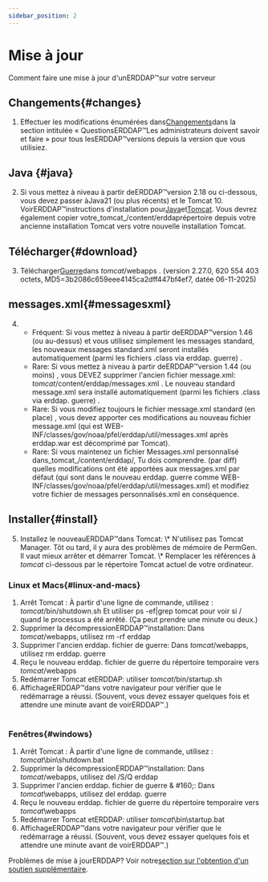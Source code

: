 ```yaml
---
sidebar_position: 2
---
```

# Mise à jour
Comment faire une mise à jour d'unERDDAP™sur votre serveur

## Changements{#changes} 
1. Effectuer les modifications énumérées dans[Changements](/changes)dans la section intitulée « QuestionsERDDAP™Les administrateurs doivent savoir et faire » pour tous lesERDDAP™versions depuis la version que vous utilisiez.
     
## Java {#java} 
2. Si vous mettez à niveau à partir deERDDAP™version 2.18 ou ci-dessous, vous devez passer àJava21 (ou plus récents) et le Tomcat 10. VoirERDDAP™instructions d'installation pour[Java](/docs/server-admin/deploy-install#java)et[Tomcat](/docs/server-admin/deploy-install#tomcat). Vous devrez également copier votre_tomcat_/content/erddaprépertoire depuis votre ancienne installation Tomcat vers votre nouvelle installation Tomcat.

## Télécharger{#download} 
3. Télécharger[Guerre](https://github.com/ERDDAP/erddap/releases/download/v2.27.0/erddap.war)dans _tomcat_/webapps .
     (version 2.27.0, 620 554 403 octets, MD5=3b2086c659eee4145ca2dff447bf4ef7, datée 06-11-2025) 
     
## messages.xml{#messagesxml} 
4. 
    * Fréquent: Si vous mettez à niveau à partir deERDDAP™version 1.46 (ou au-dessus) et vous utilisez simplement les messages standard, les nouveaux messages standard.xml seront installés automatiquement (parmi les fichiers .class via erddap. guerre) .
         
    * Rare: Si vous mettez à niveau à partir deERDDAP™version 1.44 (ou moins) ,
vous DEVEZ supprimer l'ancien fichier message.xml:
        _tomcat_/content/erddap/messages.xml .
Le nouveau standard message.xml sera installé automatiquement (parmi les fichiers .class via erddap. guerre) .
         
    * Rare: Si vous modifiez toujours le fichier message.xml standard (en place) ,
vous devez apporter ces modifications au nouveau fichier message.xml (qui est
WEB-INF/classes/gov/noaa/pfel/erddap/util/messages.xml après erddap.war est décomprimé par Tomcat).
         
    * Rare: Si vous maintenez un fichier Messages.xml personnalisé dans_tomcat_/content/erddap/,
Tu dois comprendre. (par diff) quelles modifications ont été apportées aux messages.xml par défaut (qui sont dans le nouveau erddap. guerre comme
WEB-INF/classes/gov/noaa/pfel/erddap/util/messages.xml) et modifiez votre fichier de messages personnalisés.xml en conséquence.
         
## Installer{#install} 
5. Installez le nouveauERDDAP™dans Tomcat:
\\* N'utilisez pas Tomcat Manager. Tôt ou tard, il y aura des problèmes de mémoire de PermGen. Il vaut mieux arrêter et démarrer Tomcat.
\\* Remplacer les références à _tomcat_ ci-dessous par le répertoire Tomcat actuel de votre ordinateur.
     
### Linux et Macs{#linux-and-macs} 
1. Arrêt Tomcat : À partir d'une ligne de commande, utilisez : _tomcat_/bin/shutdown.sh
Et utiliser ps -ef|grep tomcat pour voir si / quand le processus a été arrêté. (Ça peut prendre une minute ou deux.) 
2. Supprimer la décompressionERDDAP™installation: Dans _tomcat_/webapps, utilisez
rm -rf erddap
3. Supprimer l'ancien erddap. fichier de guerre: Dans _tomcat_/webapps, utilisez rm erddap. guerre
4. Reçu le nouveau erddap. fichier de guerre du répertoire temporaire vers _tomcat_/webapps
5. Redémarrer Tomcat etERDDAP: utiliser _tomcat_/bin/startup.sh
6. AffichageERDDAP™dans votre navigateur pour vérifier que le redémarrage a réussi.
     (Souvent, vous devez essayer quelques fois et attendre une minute avant de voirERDDAP™.)   
             
### Fenêtres{#windows} 
1. Arrêt Tomcat : À partir d'une ligne de commande, utilisez : _tomcat_\bin\\shutdown.bat
2. Supprimer la décompressionERDDAP™installation: Dans _tomcat_/webapps, utilisez
del /S/Q erddap
3. Supprimer l'ancien erddap. fichier de guerre & #160;: Dans _tomcat_\\webapps, utilisez del erddap. guerre
4. Reçu le nouveau erddap. fichier de guerre du répertoire temporaire vers _tomcat_\\webapps
5. Redémarrer Tomcat etERDDAP: utiliser _tomcat_\\bin\\startup.bat
6. AffichageERDDAP™dans votre navigateur pour vérifier que le redémarrage a réussi.
     (Souvent, vous devez essayer quelques fois et attendre une minute avant de voirERDDAP™.) 

Problèmes de mise à jourERDDAP? Voir notre[section sur l'obtention d'un soutien supplémentaire](/docs/intro#support).
